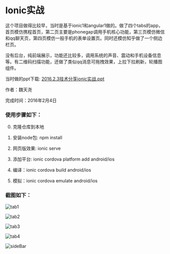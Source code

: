 # Ionic实战
这个项目做得比较早，当时是基于ionic1和angular1做的。做了四个tabs的app，首页模仿携程首页，第二页主要是phonegap调用手机核心功能，第三页模仿微信和qq聊天页，第四页模仿一般手机的表单设置页。同时还模仿知乎做了一个侧边栏页。

没有后台，纯前端展示，功能还比较多，调用系统的声音、震动和手机设备信息等。有二维码扫描功能，还做了类似qq消息可拖拽效果，上拉下拉刷新，轮播图组件。

当时做的ppt下载: [2016.2.3技术分享ionic实战.ppt](./assets/ppt/ionic_app.ppt)

作者：魏天尧

完成时间：2016年2月4日

### 使用步骤如下：

0. 克隆仓库到本地

1. 安装node包: npm install

2. 网页版效果: ionic serve

3. 添加平台: ionic cordova platform add android/ios

4. 编译：ionic cordova build android/ios

5. 模拟：ionic cordova emulate android/ios

### 截图如下：

![tab1](./assets/img/tab1.png)

![tab2](./assets/img/tab2.png)

![tab3](./assets/img/tab3.png)

![tab4](./assets/img/tab4.png)

![sideBar](./assets/img/sideBar.png)